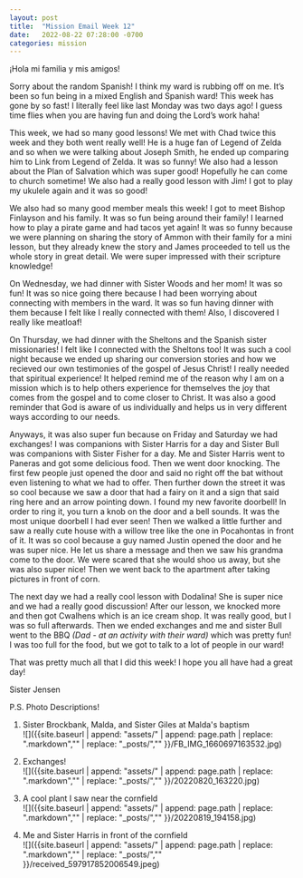 ```yaml
---
layout: post
title:  "Mission Email Week 12"
date:   2022-08-22 07:28:00 -0700
categories: mission
---
```

¡Hola mi familia y mis amigos!

Sorry about the random Spanish! I think my ward is rubbing off on me. It’s been so fun being in a mixed English and Spanish ward! This week has gone by so fast! I literally feel like last Monday was two days ago! I guess time flies when you are having fun and doing the Lord’s work haha!

This week, we had so many good lessons! We met with Chad twice this week and they both went really well! He is a huge fan of Legend of Zelda and so when we were talking about Joseph Smith, he ended up comparing him to Link from Legend of Zelda. It was so funny! We also had a lesson about the Plan of Salvation which was super good! Hopefully he can come to church sometime! We also had a really good lesson with Jim! I got to play my ukulele again and it was so good!

We also had so many good member meals this week! I got to meet Bishop Finlayson and his family. It was so fun being around their family! I learned how to play a pirate game and had tacos yet again! It was so funny because we were planning on sharing the story of Ammon with their family for a mini lesson, but they already knew the story and James proceeded to tell us the whole story in great detail. We were super impressed with their scripture knowledge!

On Wednesday, we had dinner with Sister Woods and her mom! It was so fun! It was so nice going there because I had been worrying about connecting with members in the ward. It was so fun having dinner with them because I felt like I really connected with them! Also, I discovered I really like meatloaf!

On Thursday, we had dinner with the Sheltons and the Spanish sister missionaries! I felt like I connected with the Sheltons too! It was such a cool night because we ended up sharing our conversion stories and how we recieved our own testimonies of the gospel of Jesus Christ! I really needed that spiritual experience! It helped remind me of the reason why I am on a mission which is to help others experience for themselves the joy that comes from the gospel and to come closer to Christ. It was also a good reminder that God is aware of us individually and helps us in very different ways according to our needs.

Anyways, it was also super fun because on Friday and Saturday we had exchanges! I was companions with Sister Harris for a day and Sister Bull was companions with Sister Fisher for a day. Me and Sister Harris went to Paneras and got some delicious food. Then we went door knocking. The first few people just opened the door and said no right off the bat without even listening to what we had to offer. Then further down the street it was so cool because we saw a door that had a fairy on it and a sign that said ring here and an arrow pointing down. I found my new favorite doorbell! In order to ring it, you turn a knob on the door and a bell sounds. It was the most unique doorbell I had ever seen! Then we walked a little further and saw a really cute house with a willow tree like the one in Pocahontas in front of it. It was so cool because a guy named Justin opened the door and he was super nice. He let us share a message and then we saw his grandma come to the door. We were scared that she would shoo us away, but she was also super nice! Then we went back to the apartment after taking pictures in front of corn.

The next day we had a really cool lesson with Dodalina! She is super nice and we had a really good discussion! After our lesson, we knocked more and then got Cwalhens which is an ice cream shop. It was really good, but I was so full afterwards. Then we ended exchanges and me and sister Bull went to the BBQ <i>(Dad - at an activity with their ward)</i> which was pretty fun! I was too full for the food, but we got to talk to a lot of people in our ward!

That was pretty much all that I did this week! I hope you all have had a great day!

Sister Jensen

P.S. Photo Descriptions!

1. Sister Brockbank, Malda, and Sister Giles at Malda's baptism  
![]({{site.baseurl | append: "assets/" | append:  page.path | replace: ".markdown","" | replace: "_posts/",""  }}/FB_IMG_1660697163532.jpg)

2. Exchanges!   
![]({{site.baseurl | append: "assets/" | append:  page.path | replace: ".markdown","" | replace: "_posts/",""  }}/20220820_163220.jpg)

3. A cool plant I saw near the cornfield  
![]({{site.baseurl | append: "assets/" | append:  page.path | replace: ".markdown","" | replace: "_posts/",""  }}/20220819_194158.jpg)

4. Me and Sister Harris in front of the cornfield  
![]({{site.baseurl | append: "assets/" | append:  page.path | replace: ".markdown","" | replace: "_posts/",""  }}/received_597917852006549.jpeg)
